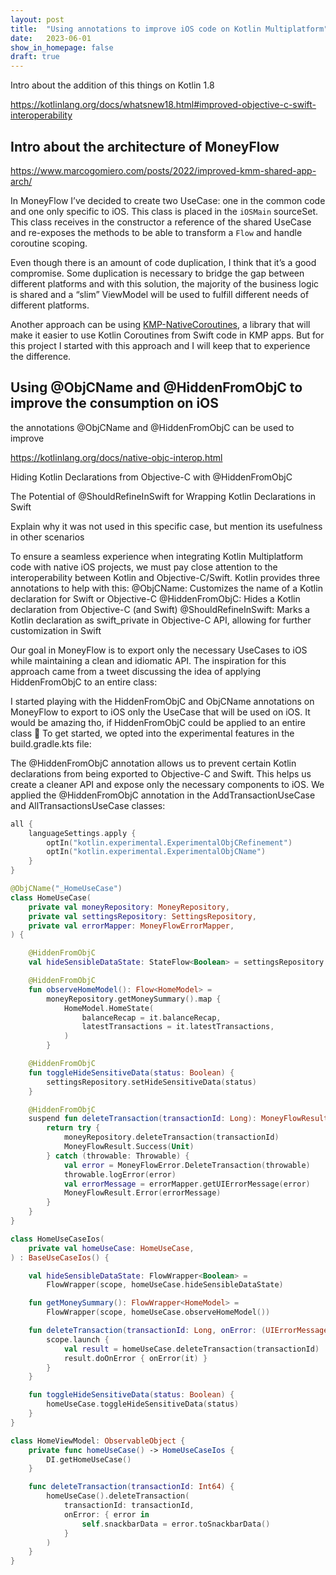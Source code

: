 ```yaml
---
layout: post
title:  "Using annotations to improve iOS code on Kotlin Multiplatform"
date:   2023-06-01
show_in_homepage: false
draft: true
---
```


Intro about the addition of this things on Kotlin 1.8

https://kotlinlang.org/docs/whatsnew18.html#improved-objective-c-swift-interoperability

## Intro about the architecture of MoneyFlow

https://www.marcogomiero.com/posts/2022/improved-kmm-shared-app-arch/

In MoneyFlow I’ve decided to create two UseCase: one in the common code and one only specific to iOS. This class is placed in the `iOSMain` sourceSet. This class receives in the constructor a reference of the shared UseCase and re-exposes the methods to be able to transform a `Flow` and handle coroutine scoping.

Even though there is an amount of code duplication, I think that it’s a good compromise. Some duplication is necessary to bridge the gap between different platforms and with this solution, the majority of the business logic is shared and a “slim” ViewModel will be used to fulfill different needs of different platforms.

Another approach can be using [KMP-NativeCoroutines](https://github.com/rickclephas/KMP-NativeCoroutines), a library that will make it easier to use Kotlin Coroutines from Swift code in KMP apps. But for this project I started with this approach and I will keep that to experience the difference. 

## Using @ObjCName and @HiddenFromObjC to improve the consumption on iOS


the annotations @ObjCName and @HiddenFromObjC can be used to improve 


https://kotlinlang.org/docs/native-objc-interop.html



Hiding Kotlin Declarations from Objective-C with @HiddenFromObjC

The Potential of @ShouldRefineInSwift for Wrapping Kotlin Declarations in Swift

Explain why it was not used in this specific case, but mention its usefulness in other scenarios


To ensure a seamless experience when integrating Kotlin Multiplatform code with native iOS projects, we must pay close attention to the interoperability between Kotlin and Objective-C/Swift. Kotlin provides three annotations to help with this:
@ObjCName: Customizes the name of a Kotlin declaration for Swift or Objective-C
@HiddenFromObjC: Hides a Kotlin declaration from Objective-C (and Swift)
@ShouldRefineInSwift: Marks a Kotlin declaration as swift_private in Objective-C API, allowing for further customization in Swift


Our goal in MoneyFlow is to export only the necessary UseCases to iOS while maintaining a clean and idiomatic API. The inspiration for this approach came from a tweet discussing the idea of applying HiddenFromObjC to an entire class:

I started playing with the HiddenFromObjC and ObjCName annotations on MoneyFlow to export to iOS only the UseCase that will be used on iOS. 
It would be amazing tho, if HiddenFromObjC could be applied to an entire class 🤔
To get started, we opted into the experimental features in the build.gradle.kts file:


The @HiddenFromObjC annotation allows us to prevent certain Kotlin declarations from being exported to Objective-C and Swift. This helps us create a cleaner API and expose only the necessary components to iOS. We applied the @HiddenFromObjC annotation in the AddTransactionUseCase and AllTransactionsUseCase classes:

```kotlin
all {
    languageSettings.apply {
        optIn("kotlin.experimental.ExperimentalObjCRefinement")
        optIn("kotlin.experimental.ExperimentalObjCName")
    }
}
```

```kotlin
@ObjCName("_HomeUseCase")
class HomeUseCase(
    private val moneyRepository: MoneyRepository,
    private val settingsRepository: SettingsRepository,
    private val errorMapper: MoneyFlowErrorMapper,
) {

    @HiddenFromObjC
    val hideSensibleDataState: StateFlow<Boolean> = settingsRepository.hideSensibleDataState

    @HiddenFromObjC
    fun observeHomeModel(): Flow<HomeModel> =
        moneyRepository.getMoneySummary().map {
            HomeModel.HomeState(
                balanceRecap = it.balanceRecap,
                latestTransactions = it.latestTransactions,
            )
        }

    @HiddenFromObjC
    fun toggleHideSensitiveData(status: Boolean) {
        settingsRepository.setHideSensitiveData(status)
    }

    @HiddenFromObjC
    suspend fun deleteTransaction(transactionId: Long): MoneyFlowResult<Unit> {
        return try {
            moneyRepository.deleteTransaction(transactionId)
            MoneyFlowResult.Success(Unit)
        } catch (throwable: Throwable) {
            val error = MoneyFlowError.DeleteTransaction(throwable)
            throwable.logError(error)
            val errorMessage = errorMapper.getUIErrorMessage(error)
            MoneyFlowResult.Error(errorMessage)
        }
    }
}

```


```kotlin
class HomeUseCaseIos(
    private val homeUseCase: HomeUseCase,
) : BaseUseCaseIos() {

    val hideSensibleDataState: FlowWrapper<Boolean> =
        FlowWrapper(scope, homeUseCase.hideSensibleDataState)

    fun getMoneySummary(): FlowWrapper<HomeModel> =
        FlowWrapper(scope, homeUseCase.observeHomeModel())

    fun deleteTransaction(transactionId: Long, onError: (UIErrorMessage) -> Unit) {
        scope.launch {
            val result = homeUseCase.deleteTransaction(transactionId)
            result.doOnError { onError(it) }
        }
    }

    fun toggleHideSensitiveData(status: Boolean) {
        homeUseCase.toggleHideSensitiveData(status)
    }
}
```

```swift
class HomeViewModel: ObservableObject {    
    private func homeUseCase() -> HomeUseCaseIos {
        DI.getHomeUseCase()
    }

    func deleteTransaction(transactionId: Int64) {
        homeUseCase().deleteTransaction(
            transactionId: transactionId,
            onError: { error in
                self.snackbarData = error.toSnackbarData()
            }
        )
    }
}
```
